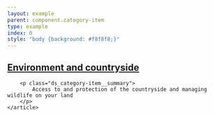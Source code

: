 ```yaml
---
layout: example
parent: component.category-item
type: example
index: 0
style: "body {background: #f8f8f8;}"
---
```


<div class="ds_card  ds_card--no-padding  ds_card--has-hover">
    <article class="ds_category-item">
        <h2 class="ds_category-item__title">
            <a href="#" class="ds_category-item__link">Environment and countryside</a>
        </h2>

        <p class="ds_category-item__summary">
            Access to and protection of the countryside and managing wildlife on your land
        </p>
    </article>
</div>

